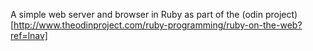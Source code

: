 A simple web server and browser in Ruby as part of the (odin project)[http://www.theodinproject.com/ruby-programming/ruby-on-the-web?ref=lnav]